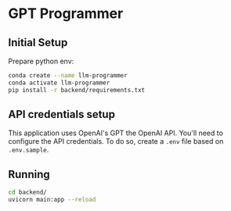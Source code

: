 # GPT Programmer

## Initial Setup

Prepare python env:
```sh
conda create --name llm-programmer
conda activate llm-programmer
pip install -r backend/requirements.txt
```

## API credentials setup

This application uses OpenAI's GPT the OpenAI API.
You'll need to configure the API credentials.
To do so, create a `.env` file based on `.env.sample`.

## Running

```sh
cd backend/
uvicorn main:app --reload
```

